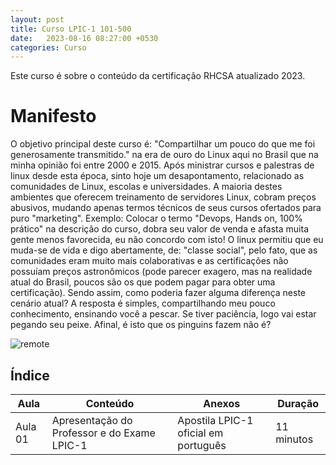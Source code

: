 ```yaml
---
layout: post
title: Curso LPIC-1 101-500
date:   2023-08-16 08:27:00 +0530
categories: Curso
---
```

Este curso é sobre o conteúdo da certificação RHCSA atualizado 2023.

# Manifesto

O objetivo principal deste curso é: "Compartilhar um pouco do que me foi generosamente transmitido." na era de ouro do Linux aqui no Brasil que na minha opinião foi entre 2000 e 2015. Após ministrar cursos e palestras de linux desde esta época, sinto hoje um desapontamento, relacionado as comunidades de Linux, escolas e universidades. A maioria destes ambientes que oferecem treinamento de servidores Linux, cobram preços abusivos, mudando apenas termos técnicos de seus cursos ofertados para puro "marketing". Exemplo: Colocar o termo "Devops, Hands on, 100% prático" na descrição do curso, dobra seu valor de venda e afasta muita gente menos favorecida, eu não concordo com isto! O linux permitiu que eu muda-se de vida e digo abertamente, de: "classe social", pelo fato, que as comunidades eram muito mais colaborativas e as certificações não possuíam preços astronômicos (pode parecer exagero, mas na realidade atual do Brasil, poucos são os que podem pagar para obter uma certificação). Sendo assim, como poderia fazer alguma diferença neste cenário atual? A resposta é simples, compartilhando meu pouco conhecimento, ensinando você a pescar. Se tiver paciência, logo vai estar pegando seu peixe. Afinal, é isto que os pinguins fazem não é?

![remote](https://profjulianoramos.github.io/linux/blog/images/tux.png.png)



## Índice

| Aula | Conteúdo  | Anexos | Duração |
|-----|--------|--------|-----|
| Aula 01 | Apresentação do Professor e do Exame LPIC-1 | Apostila LPIC-1 oficial em português | 11 minutos |


